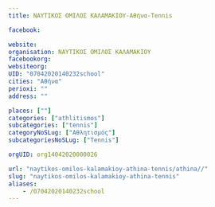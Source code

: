 ```yaml
---
title: ΝΑΥΤΙΚΟΣ ΟΜΙΛΟΣ ΚΑΛΑΜΑΚΙΟΥ-Αθήνα-Tennis

facebook:

website:
organisation: ΝΑΥΤΙΚΟΣ ΟΜΙΛΟΣ ΚΑΛΑΜΑΚΙΟΥ
facebookorg:
websiteorg:
UID: "07042020140232school"
cities: "Αθήνα"
perioxi: ""
address: ""

places: [""]
categories: ["athlitismos"]
subcategories: ["tennis"]
categoryNoSLug: ["Αθλητισμός"]
subcategoriesNoSLug: ["Tennis"]

orgUID: org14042020000026

url: "naytikos-omilos-kalamakioy-athina-tennis/athina//"
slug: "naytikos-omilos-kalamakioy-athina-tennis"
aliases:
    - /07042020140232school
---
```





